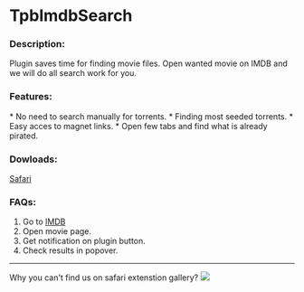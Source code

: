 # TpbImdbSearch

<h3>Description:</h3>
Plugin saves time for finding movie files. Open wanted movie on IMDB and we will do all search work for you.

<h3>Features:</h3>
* No need to search manually for torrents.
* Finding most seeded torrents.
* Easy acces to magnet links.
* Open few tabs and find what is already pirated.

<h3>Dowloads:</h3>
<a href="https://github.com/lesyk/TpbImdbSearch/raw/master/Downloads/TpbImdbSearch.safariextz">Safari</a>

<h3>FAQs:</h3>
<ol>
<li>Go to <a href="http://www.imdb.com" class="clickable">IMDB</a>
<li>Open movie page.
<li>Get notification on plugin button.
<li>Check results in popover.
</ol>

<hr />
Why you can't find us on safari extenstion gallery?

<img src="https://github.com/lesyk/TpbImdbSearch/raw/master/images/apple_feedback.png" />

